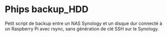 # Phips backup_HDD

Petit script de backup entre un NAS Synology et un disque dur connecté à un Raspberry Pi avec rsync, sans génération de clé SSH sur le Synology.
